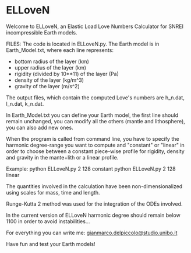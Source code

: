 # ELLoveN
Welcome to ELLoveN, an Elastic Load Love Numbers Calculator for SNREI incompressible Earth models.

FILES:
The code is located in ELLoveN.py.
The Earth model is in Earth_Model.txt, where each line represents:
  - bottom radius of the layer (km)
  - upper radius of the layer (km)
  - rigidity (divided by 10**11) of the layer (Pa)
  - density of the layer (kg/m^3)
  - gravity of the layer (m/s^2)

The output files, which contain the computed Love's numbers are h_n.dat, l_n.dat, k_n.dat.

In Earth_Model.txt you can define your Earth model, the first line should remain unchanged, you can modify all the others (mantle and lithosphere), you can also add new ones.

When the program is called from command line, you have to specify the harmonic degree-range you want to compute and "constant" or "linear" in order to choose between a constant piece-wise profile for rigidity, density and gravity in the mante+lith or a linear profile.

Example: python ELLoveN.py 2 128 constant
         python ELLoveN.py 2 128 linear

The quantities involved in the calculation have been non-dimensionalized using scales for mass, time and length.

Runge-Kutta 2 method was used for the integration of the ODEs involved.

In the current version of ELLoveN harmonic degree should remain below 1100 in order to avoid instabilities...

For everything you can write me: gianmarco.delpiccolo@studio.unibo.it

Have fun and test your Earth models!
